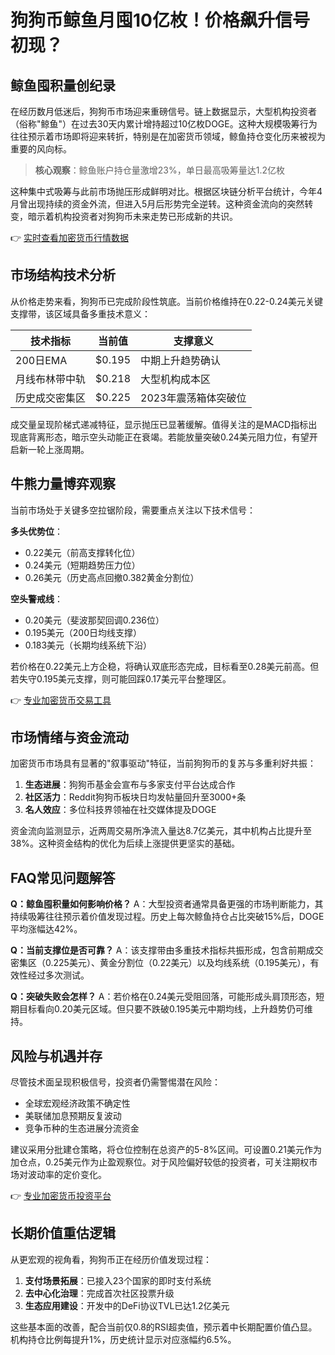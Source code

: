 # 狗狗币鲸鱼月囤10亿枚！价格飙升信号初现？

## 鲸鱼囤积量创纪录

在经历数月低迷后，狗狗币市场迎来重磅信号。链上数据显示，大型机构投资者（俗称"鲸鱼"）在过去30天内累计增持超过10亿枚DOGE。这种大规模吸筹行为往往预示着市场即将迎来转折，特别是在加密货币领域，鲸鱼持仓变化历来被视为重要的风向标。

> **核心观察**：鲸鱼账户持仓量激增23%，单日最高吸筹量达1.2亿枚

这种集中式吸筹与此前市场抛压形成鲜明对比。根据区块链分析平台统计，今年4月曾出现持续的资金外流，但进入5月后形势完全逆转。这种资金流向的突然转变，暗示着机构投资者对狗狗币未来走势已形成新的共识。

👉 [实时查看加密货币行情数据](https://bit.ly/okx_welcome)

## 市场结构技术分析

从价格走势来看，狗狗币已完成阶段性筑底。当前价格维持在0.22-0.24美元关键支撑带，该区域具备多重技术意义：

| 技术指标        | 当前值    | 支撑意义                |
|----------------|-----------|-------------------------|
| 200日EMA       | $0.195    | 中期上升趋势确认         |
| 月线布林带中轨 | $0.218    | 大型机构成本区           |
| 历史成交密集区 | $0.225    | 2023年震荡箱体突破位     |

成交量呈现阶梯式递减特征，显示抛压已显著缓解。值得关注的是MACD指标出现底背离形态，暗示空头动能正在衰竭。若能放量突破0.24美元阻力位，有望开启新一轮上涨周期。

## 牛熊力量博弈观察

当前市场处于关键多空拉锯阶段，需要重点关注以下技术信号：

**多头优势位**：
- 0.22美元（前高支撑转化位）
- 0.24美元（短期趋势压力位）
- 0.26美元（历史高点回撤0.382黄金分割位）

**空头警戒线**：
- 0.20美元（斐波那契回调0.236位）
- 0.195美元（200日均线支撑）
- 0.183美元（长期均线系统下沿）

若价格在0.22美元上方企稳，将确认双底形态完成，目标看至0.28美元前高。但若失守0.195美元支撑，则可能回踩0.17美元平台整理区。

👉 [专业加密货币交易工具](https://bit.ly/okx_welcome)

## 市场情绪与资金流动

加密货币市场具有显著的"叙事驱动"特征，当前狗狗币的复苏与多重利好共振：

1. **生态进展**：狗狗币基金会宣布与多家支付平台达成合作
2. **社区活力**：Reddit狗狗币板块日均发帖量回升至3000+条
3. **名人效应**：多位科技界领袖在社交媒体提及DOGE

资金流向监测显示，近两周交易所净流入量达8.7亿美元，其中机构占比提升至38%。这种资金结构的优化为后续上涨提供更坚实的基础。

## FAQ常见问题解答

**Q：鲸鱼囤积量如何影响价格？**
A：大型投资者通常具备更强的市场判断能力，其持续吸筹往往预示着价值发现过程。历史上每次鲸鱼持仓占比突破15%后，DOGE平均涨幅达42%。

**Q：当前支撑位是否可靠？**
A：该支撑带由多重技术指标共振形成，包含前期成交密集区（0.225美元）、黄金分割位（0.22美元）以及均线系统（0.195美元），有效性经过多次测试。

**Q：突破失败会怎样？**
A：若价格在0.24美元受阻回落，可能形成头肩顶形态，短期目标看向0.20美元区域。但只要不跌破0.195美元中期均线，上升趋势仍可维持。

## 风险与机遇并存

尽管技术面呈现积极信号，投资者仍需警惕潜在风险：

- 全球宏观经济政策不确定性
- 美联储加息预期反复波动
- 竞争币种的生态进展分流资金

建议采用分批建仓策略，将仓位控制在总资产的5-8%区间。可设置0.21美元作为加仓点，0.25美元作为止盈观察位。对于风险偏好较低的投资者，可关注期权市场对波动率的定价变化。

👉 [专业加密货币投资平台](https://bit.ly/okx_welcome)

## 长期价值重估逻辑

从更宏观的视角看，狗狗币正在经历价值发现过程：

1. **支付场景拓展**：已接入23个国家的即时支付系统
2. **去中心化治理**：完成首次社区投票升级
3. **生态应用建设**：开发中的DeFi协议TVL已达1.2亿美元

这些基本面的改善，配合当前仅0.8的RSI超卖值，预示着中长期配置价值凸显。机构持仓比例每提升1%，历史统计显示对应涨幅约6.5%。
